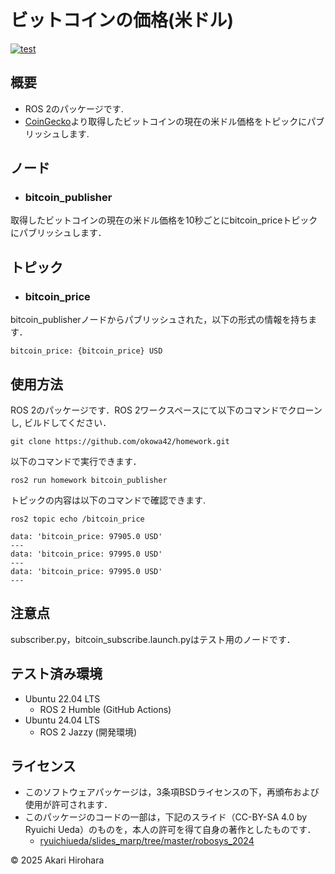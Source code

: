 # ビットコインの価格(米ドル)
[![test](https://github.com/okowa42/homework/actions/workflows/test.yml/badge.svg)](https://github.com/okowa42/homework/actions/workflows/test.yml)

## 概要
- ROS 2のパッケージです.
- [CoinGecko](https://api.coingecko.com/api/v3/simple/price?ids=bitcoin&vs_currencies=usd)より取得したビットコインの現在の米ドル価格をトピックにパブリッシュします.

## ノード
- ### bitcoin_publisher
取得したビットコインの現在の米ドル価格を10秒ごとにbitcoin_priceトピックにパブリッシュします．

## トピック
- ### bitcoin_price
bitcoin_publisherノードからパブリッシュされた，以下の形式の情報を持ちます．
```
bitcoin_price: {bitcoin_price} USD
```


## 使用方法
ROS 2のパッケージです．ROS 2ワークスペースにて以下のコマンドでクローンし, ビルドしてください．
```
git clone https://github.com/okowa42/homework.git
```
以下のコマンドで実行できます．
```
ros2 run homework bitcoin_publisher
```
トピックの内容は以下のコマンドで確認できます.
```
ros2 topic echo /bitcoin_price 
```
```
data: 'bitcoin_price: 97905.0 USD'
---
data: 'bitcoin_price: 97995.0 USD'
---
data: 'bitcoin_price: 97995.0 USD'
---
```

## 注意点
subscriber.py，bitcoin_subscribe.launch.pyはテスト用のノードです．

## テスト済み環境
- Ubuntu 22.04 LTS
  - ROS 2 Humble (GitHub Actions)
- Ubuntu 24.04 LTS
  - ROS 2 Jazzy (開発環境)

## ライセンス
- このソフトウェアパッケージは，3条項BSDライセンスの下，再頒布および使用が許可されます．
- このパッケージのコードの一部は，下記のスライド（CC-BY-SA 4.0 by Ryuichi Ueda）のものを，本人の許可を得て自身の著作としたものです．
    - [ryuichiueda/slides_marp/tree/master/robosys_2024](https://github.com/ryuichiueda/slides_marp/tree/master/robosys2024)

© 2025 Akari Hirohara 
